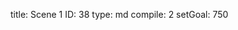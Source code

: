 title:          Scene 1
ID:             38
type:           md
compile:        2
setGoal:        750


